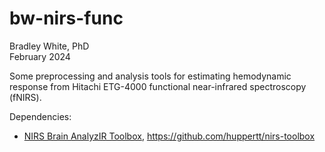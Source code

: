 # bw-nirs-func
Bradley White, PhD  
February 2024

Some preprocessing and analysis tools for estimating hemodynamic response from Hitachi ETG-4000 functional near-infrared spectroscopy (fNIRS).

Dependencies:
- [NIRS Brain AnalyzIR Toolbox](https://www.mdpi.com/1999-4893/11/5/73/pdf), https://github.com/huppertt/nirs-toolbox
